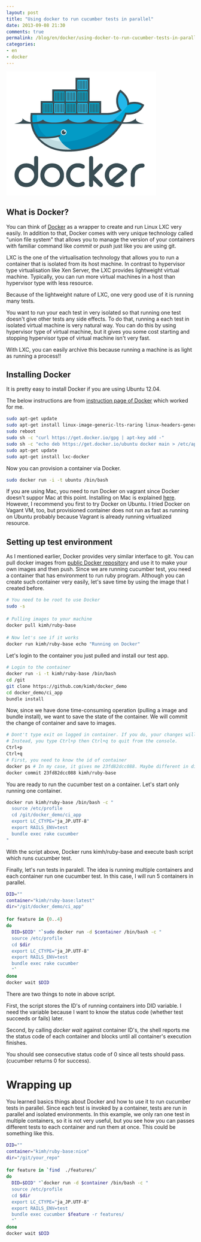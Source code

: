 ```yaml
---
layout: post
title: "Using docker to run cucumber tests in parallel"
date: 2013-09-08 21:30
comments: true
permalink: /blog/en/docker/using-docker-to-run-cucumber-tests-in-parallel/
categories:
- en
- docker
---
```

![](/assets/homepage-docker-logo.png)
## What is Docker?
You can think of [Docker](https://www.docker.io/) as a wrapper to create and run Linux LXC very easily. In addition to that, Docker comes with very unique technology called "union file system" that allows you to manage the version of your containers with familiar command like _commit_ or _push_ just like you are using git.

LXC is the one of the virtualisation technology that allows you to run a container that is isolated from its host machine. In contrast to hypervisor type virtualisation like Xen Server, the LXC provides lightweight virtual machine. Typically, you can run more virtual machines in a host than hypervisor type with less resource.

Because of the lightweight nature of LXC, one very good use of it is running many tests.

You want to run your each test in very isolated so that running one test doesn't give other tests any side effects. To do that, running a each test in isolated virtual machine is very natural way. You can do this by using hypervisor type of virtual machine, but it gives you some cost starting and stopping hypervisor type of virtual machine isn't very fast.

With LXC, you can easily archive this because running a machine is as light as running a process!!

## Installing Docker
It is pretty easy to install Docker if you are using Ubuntu 12.04.

The below instructions are from [instruction page of Docker](http://docs.docker.io/en/latest/installation/ubuntulinux/) which worked for me.

```bash
sudo apt-get update
sudo apt-get install linux-image-generic-lts-raring linux-headers-generic-lts-raring
sudo reboot
sudo sh -c "curl https://get.docker.io/gpg | apt-key add -"
sudo sh -c "echo deb https://get.docker.io/ubuntu docker main > /etc/apt/sources.list.d/docker.list"
sudo apt-get update
sudo apt-get install lxc-docker
```

Now you can provision a container via Docker.

```bash
sudo docker run -i -t ubuntu /bin/bash
```

If you are using Mac, you need to run Docker on vagrant since Docker doesn't suppor Mac at this point. Installing on Mac is explained [here](http://docs.docker.io/en/latest/installation/vagrant/).
However, I recommend you first to try Docker on Ubuntu. I tried Docker on Vagant VM, too, but provisioned container does not run as fast as running on Ubuntu probably because Vagrant is already running virtualized resource.

## Setting up test environment
As I mentioned earlier, Docker provides very similar interface to git. You can pull docker images from [public Docker repository](https://index.docker.io/) and use it to make your own images and then push.
Since we are running cucumber test, you need a container that has environment to run ruby program. Although you can create such container very easily, let's save time by using the image that I created before.

```bash
# You need to be root to use Docker
sudo -s

# Pulling images to your machine
docker pull kimh/ruby-base

# Now let's see if it works
docker run kimh/ruby-base echo "Running on Docker"
```

Let's login to the container you just pulled and install our test app.

```bash
# Login to the container
docker run -i -t kimh/ruby-base /bin/bash
cd /git
git clone https://github.com/kimh/docker_demo
cd docker_demo/ci_app
bundle install
```

Now, since we have done time-consuming operation (pulling a image and bundle install), we want to save the state of the container. We will commit the change of container and save to images.

```bash
# Dont't type exit on logged in container. If you do, your changes will be discarded!!
# Instead, you type Ctrl+p then Ctrl+q to quit from the console.
Ctrl+p
Ctrl+q
# First, you need to know the id of container
docker ps # In my case, it gives me 23fd82dcc088. Maybe different in different env?
docker commit 23fd82dcc088 kimh/ruby-base
```

You are ready to run the cucumber test on a container. Let's start only running one container.

```bash
docker run kimh/ruby-base /bin/bash -c "
  source /etc/profile
  cd /git/docker_demo/ci_app
  export LC_CTYPE="ja_JP.UTF-8"
  export RAILS_ENV=test
  bundle exec rake cucumber
"
```

With the script above, Docker runs kimh/ruby-base and execute bash script which runs cucumber test.

Finally, let's run tests in paralell. The idea is running multiple containers and each container run one cucumber test. In this case, I will run 5 containers in parallel.

```bash
DID=""
container="kimh/ruby-base:latest"
dir="/git/docker_demo/ci_app"

for feature in {0..4}
do
  DID=$DID" "`sudo docker run -d $container /bin/bash -c "
  source /etc/profile
  cd $dir
  export LC_CTYPE="ja_JP.UTF-8"
  export RAILS_ENV=test
  bundle exec rake cucumber
  "`
done
docker wait $DID
```

There are two things to note in above script.

First, the script stores the ID's of running containers into DID variable. I need the variable because I want to know the status code (whether test succeeds or fails) later.

Second, by calling _docker wait_ against container ID's, the shell reports me the status code of each container and blocks until all container's execution finishes.

You should see consecutive status code of 0 since all tests should pass. (cucumber returns 0 for success).

# Wrapping up
You learned basics things about Docker and how to use it to run cucumber tests in parallel. Since each test is invoked by a container,
tests are run in parallel and isolated environments. In this example, we only ran one test in multiple containers, so it is not very useful, but you see how you can passes different tests
to each container and run them at once. This could be something like this.

```bash
DID=""
container="kimh/ruby-base:nice"
dir="/git/your_repo"

for feature in `find  ./features/`
do
  DID=$DID" "`docker run -d $container /bin/bash -c "
  source /etc/profile
  cd $dir
  export LC_CTYPE="ja_JP.UTF-8"
  export RAILS_ENV=test
  bundle exec cucumber $feature -r features/
  "`
done
docker wait $DID
```
